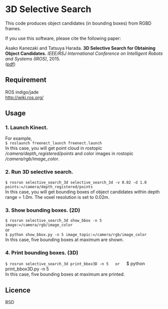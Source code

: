 # 3D Selective Search

This code produces object candidates (in bounding boxes) from RGBD frames.

If you use this software, please cite the following paper: 

Asako Kanezaki and Tatsuya Harada. 
**3D Selective Search for Obtaining Object Candidates.** 
*IEEE/RSJ International Conference on Intelligent Robots and Systems (IROS)*, 2015.   
([pdf](http://www.mi.t.u-tokyo.ac.jp/kanezaki/pdf/IROS2015_kanezaki.pdf))

## Requirement

ROS indigo/jade  
http://wiki.ros.org/

## Usage

### 1. Launch Kinect.  
For example,  
  `$ roslaunch freenect_launch freenect.launch`  
In this case, you will get point cloud in rostopic */camera/depth_registered/points* and color images in rostopic */camera/rgb/image_color*.  

### 2. Run 3D selective search.  
  `$ rosrun selective_search_3d selective_search_3d -v 0.02 -d 1.0 points:=/camera/depth_registered/points`  
In this case, you will get bounding boxes of object candidates within depth range = 1.0m. The voxel resolution is set to 0.02m.

### 3. Show bounding boxes. (2D)  
  `$ rosrun selective_search_3d show_bbox -n 5 image:=/camera/rgb/image_color`  
or  
  `$ python show_bbox.py -n 5 image_topic:=/camera/rgb/image_color`  
In this case, five bounding boxes at maximum are shown.  

### 4. Print bounding boxes. (3D)  
  `$ rosrun selective_search_3d print_bbox3D -n 5  
or  
  `$ python print_bbox3D.py -n 5  
In this case, five bounding boxes at maximum are printed.  

## Licence

BSD

